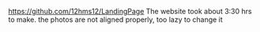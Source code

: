 https://github.com/12hms12/LandingPage 
The website took about 3:30 hrs to make.
the photos are not aligned properly, too lazy to change it
